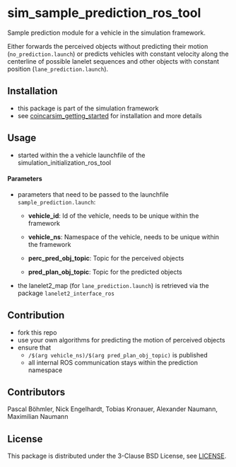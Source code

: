 # sim_sample_prediction_ros_tool
Sample prediction module for a vehicle in the simulation framework.

Either forwards the perceived objects without predicting their motion (`no_prediction.launch`) or predicts vehicles with constant velocity along the centerline of possible lanelet sequences and other objects with constant position (`lane_prediction.launch`).

## Installation
* this package is part of the simulation framework
* see [coincarsim_getting_started](https://github.com/coincar-sim/coincarsim_getting_started) for installation and more details

## Usage
* started within the a vehicle launchfile of the simulation_initialization_ros_tool

#### Parameters
* parameters that need to be passed to the launchfile `sample_prediction.launch`:
  * **vehicle_id**: Id of the vehicle, needs to be unique within the framework
  * **vehicle_ns**: Namespace of the vehicle, needs to be unique within the framework

  * **perc_pred_obj_topic**: Topic for the perceived objects
  * **pred_plan_obj_topic**: Topic for the predicted objects

* the lanelet2_map (for `lane_prediction.launch`) is retrieved via the package `lanelet2_interface_ros`


## Contribution
* fork this repo
* use your own algorithms for predicting the motion of perceived objects
* ensure that
  * `/$(arg vehicle_ns)/$(arg pred_plan_obj_topic)` is published
  * all internal ROS communication stays within the prediction namespace

## Contributors
Pascal Böhmler, Nick Engelhardt, Tobias Kronauer, Alexander Naumann, Maximilian Naumann

## License
This package is distributed under the 3-Clause BSD License, see [LICENSE](LICENSE).
